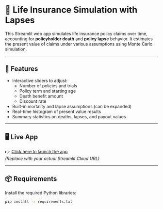 # 💸 Life Insurance Simulation with Lapses

This Streamlit web app simulates life insurance policy claims over time, accounting for **policyholder death** and **policy lapse** behavior. It estimates the present value of claims under various assumptions using Monte Carlo simulation.

---

## 🚀 Features

- Interactive sliders to adjust:
  - Number of policies and trials
  - Policy term and starting age
  - Death benefit amount
  - Discount rate
- Built-in mortality and lapse assumptions (can be expanded)
- Real-time histogram of present value results
- Summary statistics on deaths, lapses, and payout values

---

## 🖥️ Live App

👉 [Click here to launch the app](https://your-username-insurance-sim-app.streamlit.app/)  
*(Replace with your actual Streamlit Cloud URL)*

---

## 📦 Requirements

Install the required Python libraries:

```bash
pip install -r requirements.txt
